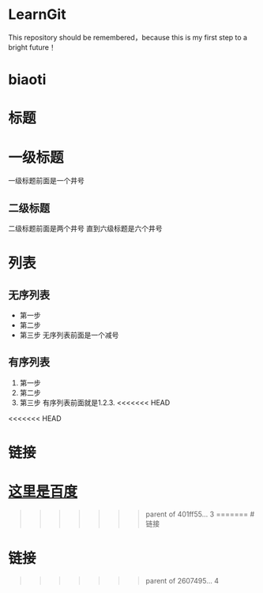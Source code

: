 # LearnGit
This repository should be remembered，because this is my first step to a bright future！
# biaoti
# 标题
# 一级标题
一级标题前面是一个井号
## 二级标题
二级标题前面是两个井号 直到六级标题是六个井号


# 列表
## 无序列表
- 第一步
- 第二步
- 第三步
无序列表前面是一个减号
## 有序列表
1. 第一步
2. 第二步
3. 第三步
有序列表前面就是1.2.3.
<<<<<<< HEAD

<<<<<<< HEAD

# 链接
[这里是百度](www.baidu.com)
=======
>>>>>>> parent of 401ff55... 3
=======
#链接
# 链接
>>>>>>> parent of 2607495... 4
